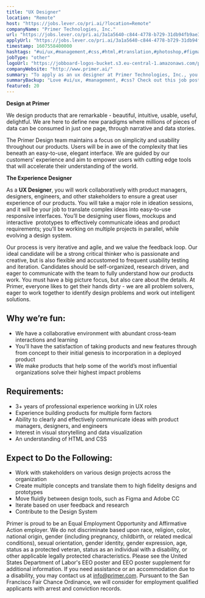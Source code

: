 ```yaml
---
title: "UX Designer"
location: "Remote"
host: "https://jobs.lever.co/pri.ai/?location=Remote"
companyName: "Primer Technologies, Inc."
url: "https://jobs.lever.co/pri.ai/3a1a5640-c844-4778-b729-31db94fb9ae3"
applyUrl: "https://jobs.lever.co/pri.ai/3a1a5640-c844-4778-b729-31db94fb9ae3/apply"
timestamp: 1607558400000
hashtags: "#ui/ux,#management,#css,#html,#translation,#photoshop,#figma,#scrum"
jobType: "other"
logoUrl: "https://jobboard-logos-bucket.s3.eu-central-1.amazonaws.com/primer-technologies-inc-"
companyWebsite: "http://www.primer.ai/"
summary: "To apply as an ux designer at Primer Technologies, Inc., you preferably need to have 3+ years of professional experience working in UX roles."
summaryBackup: "Love #ui/ux, #management, #css? Check out this job post!"
featured: 20
---
```


**Design at Primer**

We design products that are remarkable - beautiful, intuitive, usable, useful, delightful. We are here to define new paradigms where millions of pieces of data can be consumed in just one page, through narrative and data stories.

The Primer Design team maintains a focus on simplicity and usability throughout our products. Users will be in awe of the complexity that lies beneath an easy-to-use, elegant interface. We are guided by our customers’ experience and aim to empower users with cutting edge tools that will accelerate their understanding of the world.

**The Experience Designer**

As a **UX Designer**, you will work collaboratively with product managers, designers, engineers, and other stakeholders to ensure a great user experience of our products. You will take a major role in ideation sessions, and it will be your job to translate complex ideas into easy-to-use responsive interfaces. You’ll be designing user flows, mockups and interactive  prototypes to effectively communicate ideas and product requirements; you’ll be working on multiple projects in parallel, while evolving a design system.

Our process is very iterative and agile, and we value the feedback loop. Our ideal candidate will be a strong critical thinker who is passionate and creative, but is also flexible and accustomed to frequent usability testing and iteration. Candidates should be self-organized, research driven, and eager to communicate with the team to fully understand how our products work. You must have a big picture focus, but also care about the details. At Primer, everyone likes to get their hands dirty - we are all problem solvers, eager to work together to identify design problems and work out intelligent solutions.

## Why we’re fun:

*   We have a collaborative environment with abundant cross-team interactions and learning
*   You’ll have the satisfaction of taking products and new features through from concept to their initial genesis to incorporation in a deployed product
*   We make products that help some of the world’s most influential organizations solve their highest impact problems

## Requirements:

*   3+ years of professional experience working in UX roles
*   Experience building products for multiple form factors
*   Ability to clearly and effectively communicate ideas with product managers, designers, and engineers
*   Interest in visual storytelling and data visualization
*   An understanding of HTML and CSS

## Expect to Do the Following:

*   Work with stakeholders on various design projects across the organization
*   Create multiple concepts and translate them to high fidelity designs and prototypes
*   Move fluidly between design tools, such as Figma and Adobe CC
*   Iterate based on user feedback and research
*   Contribute to the Design System

Primer is proud to be an Equal Employment Opportunity and Affirmative Action employer. We do not discriminate based upon race, religion, color, national origin, gender (including pregnancy, childbirth, or related medical conditions), sexual orientation, gender identity, gender expression, age, status as a protected veteran, status as an individual with a disability, or other applicable legally protected characteristics. Please see the United States Department of Labor's EEO poster and EEO poster supplement for additional information. If you need assistance or an accommodation due to a disability, you may contact us at info@primer.com. Pursuant to the San Francisco Fair Chance Ordinance, we will consider for employment qualified applicants with arrest and conviction records.
